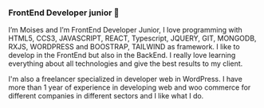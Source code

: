 ###  FrontEnd Developer junior 👋



I’m Moises and I’m FrontEnd Developer Junior, I love programming with HTML5, CCS3, JAVASCRIPT, REACT, Typescript, JQUERY, GIT, MONGODB, RXJS, WORDPRESS and BOOSTRAP, TAILWIND as framework. I like to develop in the FrontEnd but also in the BackEnd. I really love learning everything about all technologies and give the best results to my client.

I'm also a freelancer specialized in developer web in WordPress. I have more than 1 year of experience in developing web and woo commerce for different companies in different sectors and I like what I do.

